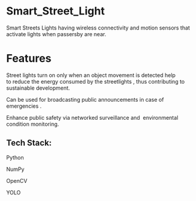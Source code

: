 # Smart_Street_Light
<p>Smart Streets Lights having wireless connectivity and motion sensors that activate lights when passersby are near.<p/>


# Features
<p>Street lights turn on only when an object movement is detected help to reduce the energy consumed by the streetlights , thus contributing to sustainable development.</p>
<p>Can be used for broadcasting public announcements in case of emergencies .</p>
<p>Enhance public safety via networked surveillance and  environmental condition monitoring.</p>

## Tech Stack:
<p>Python</p>
<p>NumPy</p>
<p>OpenCV</p>
<p>YOLO</p>
